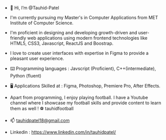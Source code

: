 - 👋 Hi, I’m @Tauhid-Patel
- I'm currently pursuing my Master's in Computer Applications from MET Institute of Computer Science.
- I'm proficient in designing and developing growth-driven and user-friendly web applications using modern frontend technologies like HTML5, CSS3, Javascript, ReactJS and Boostrap.
- I love to create user interfaces with expertise in Figma to provide a pleasant user experience.
- ⌨️ Programming languages :
  Javscript (Proficient),
  C++(intermediate), 
  Python (fluent)

- 🖥 Applications Skilled at :
  Figma, Photoshop, Premiere Pro, After Effects.

- Apart from programming, I enjoy playing football. I have a Youtube channel where I showcase my football skills and provide content to learn them as well !
  ⚽️ tauhidfootball

- 📫 tauhidpatel18@gmail.com
- Linkedin : https://www.linkedin.com/in/tauhidpatel/  
